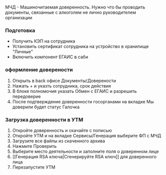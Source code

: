 МЧД - Машиночитаемая доверенность. Нужно  что бы проводить документы, связанные с алкоголем не лично руководителем организации
### Подготовка
- Получить КЭП на сотрудника
- Установить сертификат сотрудника на устройство в хранилище "Личные"
- Включить компонент ЕГАИС в саби

### оформление доверености
1. Открыть в back офисе Документы/Доверености
2. Нажать + и указть сотрудника, срок действия
3. В блоке полномочия указать Обмен с ЕГАИС и разрешить передоверие
4. После подтверждение доверенности госорганами на вкладке Мы доверили будет статус Галочка

### Загрузка доверенности в УТМ
1. Откройте доверенность и скачайте с пописью
2. Откройте УТМ и на вкладке Сервисы/Генерация выберите ФП с МЧД
3. Загрузите все файлы из скаченного архива
4. Нажмите Проверить
5. Выберите место деятельности и заполните поля о доверенном лице
6. [[Генерация RSA ключа|Сгенерируйте RSA ключ]] для доверенного лица
7. Перезапустите УТМ

